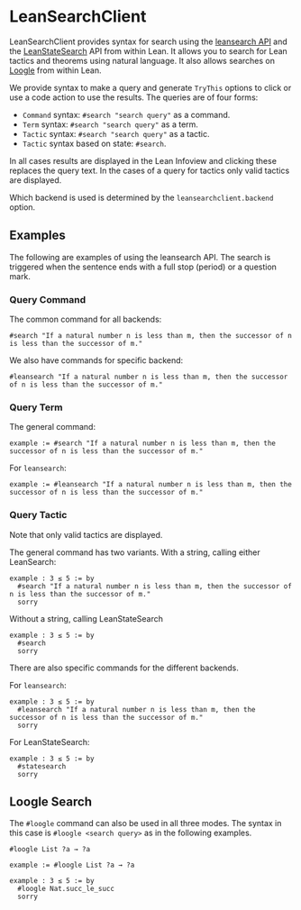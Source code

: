 # LeanSearchClient

LeanSearchClient provides syntax for search using the [leansearch API](https://leansearch.net/) and the [LeanStateSearch](https://premise-search.com) API from within Lean. It allows you to search for Lean tactics and theorems using natural language. It also allows searches on [Loogle](https://loogle.lean-lang.org/json) from within Lean.

We provide syntax to make a query and generate `TryThis` options to click or use a code action to use the results. The queries are of four forms:

* `Command` syntax: `#search "search query"` as a command.
* `Term` syntax: `#search "search query"` as a term.
* `Tactic` syntax: `#search "search query"` as a tactic.
* `Tactic` syntax based on state: `#search`.

In all cases results are displayed in the Lean Infoview and clicking these replaces the query text. In the cases of a query for tactics only valid tactics are displayed.

Which backend is used is determined by the `leansearchclient.backend` option.

## Examples

The following are examples of using the leansearch API. The search is triggered when the sentence ends with a full stop (period) or a question mark.

### Query Command

The common command for all backends:

```lean
#search "If a natural number n is less than m, then the successor of n is less than the successor of m."
```

We also have commands for specific backend:

```lean
#leansearch "If a natural number n is less than m, then the successor of n is less than the successor of m."
```

### Query Term

The general command:

```lean
example := #search "If a natural number n is less than m, then the successor of n is less than the successor of m."
```


For `leansearch`:

```lean
example := #leansearch "If a natural number n is less than m, then the successor of n is less than the successor of m."
```

### Query Tactic

Note that only valid tactics are displayed.

The general command has two variants. With a string, calling either LeanSearch:

```lean
example : 3 ≤ 5 := by
  #search "If a natural number n is less than m, then the successor of n is less than the successor of m."
  sorry
```

Without a string, calling LeanStateSearch

```lean
example : 3 ≤ 5 := by
  #search
  sorry
```

There are also specific commands for the different backends.

For `leansearch`:

```lean
example : 3 ≤ 5 := by
  #leansearch "If a natural number n is less than m, then the successor of n is less than the successor of m."
  sorry
```

For LeanStateSearch:

```lean
example : 3 ≤ 5 := by
  #statesearch
  sorry
```


## Loogle Search

The `#loogle` command can also be used in all three modes. The syntax in this case is `#loogle <search query>` as in the following examples.

```lean
#loogle List ?a → ?a

example := #loogle List ?a → ?a

example : 3 ≤ 5 := by
  #loogle Nat.succ_le_succ
  sorry
```